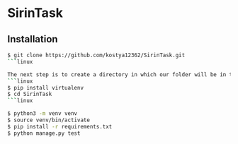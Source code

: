 # SirinTask
## Installation
```bash
$ git clone https://github.com/kostya12362/SirinTask.git
```linux

The next step is to create a directory in which our folder will be in the environment
```linux
$ pip install virtualenv
$ cd SirinTask
```linux

$ python3 -m venv venv
$ source venv/bin/activate
$ pip install -r requirements.txt
$ python manage.py test


